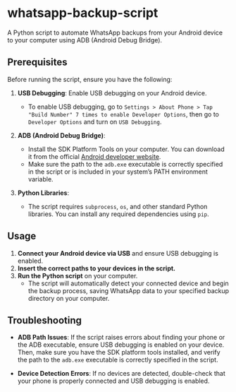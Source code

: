 # whatsapp-backup-script

A Python script to automate WhatsApp backups from your Android device to your computer using ADB (Android Debug Bridge).

## Prerequisites

Before running the script, ensure you have the following:

1. **USB Debugging**: Enable USB debugging on your Android device.
   - To enable USB debugging, go to `Settings > About Phone > Tap "Build Number" 7 times to enable Developer Options`, then go to `Developer Options` and turn on `USB Debugging`.

2. **ADB (Android Debug Bridge)**: 
   - Install the SDK Platform Tools on your computer. You can download it from the official [Android developer website](https://developer.android.com/tools/releases/platform-tools?hl=it).
   - Make sure the path to the `adb.exe` executable is correctly specified in the script or is included in your system’s PATH environment variable.

3. **Python Libraries**: 
   - The script requires `subprocess`, `os`, and other standard Python libraries. You can install any required dependencies using `pip`.

## Usage

1. **Connect your Android device via USB** and ensure USB debugging is enabled.
2. **Insert the correct paths to your devices in the script.**
3. **Run the Python script** on your computer.
   - The script will automatically detect your connected device and begin the backup process, saving WhatsApp data to your specified backup directory on your computer.

## Troubleshooting

- **ADB Path Issues**: 
  If the script raises errors about finding your phone or the ADB executable, ensure USB debugging is enabled on your device. Then, make sure you have the SDK platform tools installed, and verify the path to the `adb.exe` executable is correctly specified in the script.
  
- **Device Detection Errors**: 
  If no devices are detected, double-check that your phone is properly connected and USB debugging is enabled.

